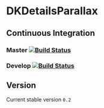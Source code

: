 # DKDetailsParallax

## Continuous Integration
### Master [![Build Status](https://travis-ci.com/Darkkrye/DKDetailsParallax.svg?token=p53aoPs64tosEd87hUrw&branch=master)](https://travis-ci.com/Darkkrye/DKDetailsParallax)
### Develop [![Build Status](https://travis-ci.com/Darkkrye/DKDetailsParallax.svg?token=p53aoPs64tosEd87hUrw&branch=develop)](https://travis-ci.com/Darkkrye/DKDetailsParallax)

## Version
Current stable version `0.2`
